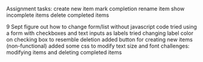 Assignment tasks:
create new item
mark completion
rename item
show incomplete items
delete completed items

9 Sept
figure out how to change form/list without javascript code
tried using a form with checkboxes and text inputs as labels
tried changing label color on checking box to resemble deletion
added button for creating new items (non-functional)
added some css to modify text size and font
challenges: modifying items and deleting completed items


